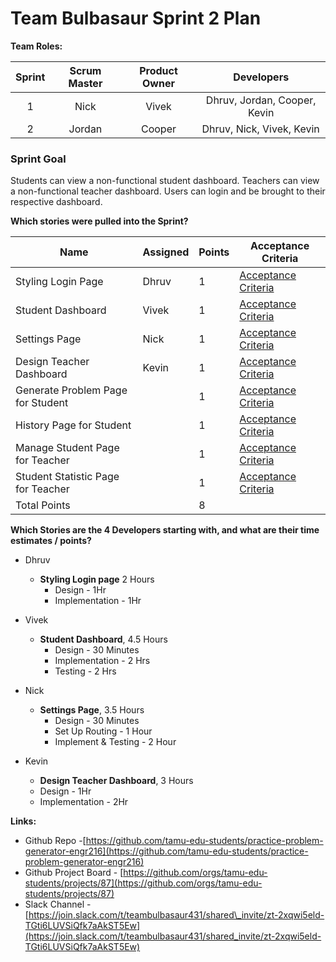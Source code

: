 

# Team Bulbasaur Sprint 2 Plan

**Team Roles:**

| Sprint | Scrum Master | Product Owner | Developers |
| :---: | :---: | :---: | :---: |
| 1 | Nick | Vivek | Dhruv, Jordan, Cooper, Kevin |
| 2 | Jordan | Cooper | Dhruv, Nick, Vivek, Kevin |

### Sprint Goal
Students can view a non-functional student dashboard. Teachers can view a non-functional teacher dashboard. Users can login and be brought to their respective dashboard. <br>


**Which stories were pulled into the Sprint?**

| Name                               | Assigned   | Points | Acceptance Criteria                                                                                                             |
|------------------------------------|------------|--------|---------------------------------------------------------------------------------------------------------------------------------|
| Styling Login Page           |  Dhruv  | 1      | [Acceptance Criteria](https://github.com/orgs/tamu-edu-students/projects/87/views/1?filterQuery=&pane=issue&itemId=95902096)                                                                       |
| Student Dashboard         |  Vivek  | 1      | [Acceptance Criteria](https://github.com/orgs/tamu-edu-students/projects/87/views/1?filterQuery=&pane=issue&itemId=95902028)                                                                         |
| Settings Page              |  Nick  | 1      | [Acceptance Criteria](https://github.com/orgs/tamu-edu-students/projects/87/views/1?filterQuery=&pane=issue&itemId=93212857)                                                                                                       |
| Design Teacher Dashboard               |  Kevin  | 1      | [Acceptance Criteria](https://github.com/orgs/tamu-edu-students/projects/87/views/1?filterQuery=&pane=issue&itemId=95902035)                                                |
| Generate Problem Page for Student |    | 1      | [Acceptance Criteria](https://github.com/orgs/tamu-edu-students/projects/87/views/1?filterQuery=&pane=issue&itemId=95902663)                                                                                                       |
| History Page for Student        |    | 1      | [Acceptance Criteria](https://github.com/orgs/tamu-edu-students/projects/87/views/1?filterQuery=&pane=issue&itemId=95902170)                                                                                                       |
| Manage Student Page for Teacher          |    | 1      | [Acceptance Criteria](https://github.com/orgs/tamu-edu-students/projects/87/views/1?filterQuery=&pane=issue&itemId=95902340)                                                                                                       |
| Student Statistic Page for Teacher |    | 1      | [Acceptance Criteria](https://github.com/orgs/tamu-edu-students/projects/87/views/1?filterQuery=&pane=issue&itemId=95902403)                                                                                                       |
| Total Points|    | 8      |                                                                                                      |





**Which Stories are the 4 Developers starting with, and what are their time estimates / points?**
 
* Dhruv   
  * **Styling Login page** 2 Hours
     * Design - 1Hr
     * Implementation - 1Hr

* Vivek  
  * **Student Dashboard**, 4.5 Hours
     * Design - 30 Minutes
     * Implementation - 2 Hrs
     * Testing - 2 Hrs

* Nick   
  * **Settings Page**, 3.5 Hours
     * Design - 30 Minutes
     * Set Up Routing - 1 Hour
     * Implement & Testing - 2 Hour
     
* Kevin   
  * **Design Teacher Dashboard**, 3 Hours
  * Design - 1Hr
  * Implementation - 2Hr


**Links:**

* Github Repo \-[https://github.com/tamu-edu-students/practice-problem-generator-engr216](https://github.com/tamu-edu-students/practice-problem-generator-engr216)  
* Github Project Board \- [https://github.com/orgs/tamu-edu-students/projects/87](https://github.com/orgs/tamu-edu-students/projects/87)  
* Slack Channel \- [https://join.slack.com/t/teambulbasaur431/shared\_invite/zt-2xqwi5eld-TGti6LUVSiQfk7aAkST5Ew](https://join.slack.com/t/teambulbasaur431/shared_invite/zt-2xqwi5eld-TGti6LUVSiQfk7aAkST5Ew)
